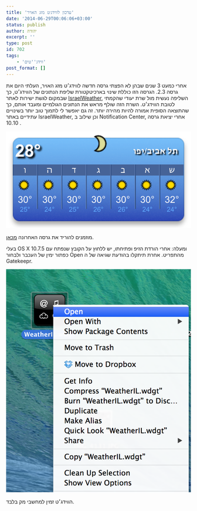 ```yaml
---
title: 'עדכון לווידג׳ט מזג האויר'
date: '2014-06-29T00:06:06+03:00'
status: publish
author: יהודה
excerpt: ''
type: post
id: 702
tags:
    - 'ווידג''טים'
post_format: []
---
```

אחרי כמעט 3 שנים שבהן לא הפצתי גרסה חדשה לווידג׳ט מזג האויר, העלתי היום את גרסה 2.3. הגרסה הזו כוללת שינוי בארכיטקטורת שליפת הנתונים של הווידג׳ט, כך שבמקום לגשת ישירות לאתר [IsraelWeather](http://www.israelweather.co.il/), השליפה נעשית מול שרת יעודי שהקמתי לטובת הווידג׳ט. השרת הזה שולף מראש את הנתונים הגולמיים ומעבד אותם, כך שהתוצאה הסופית אמורה להיות מהירה יותר. זה גם יאפשר לי לתמוך טוב יותר בשינויים עתידיים באתר IsraelWeather, וכן שילוב ב Notification Center, אחרי יציאת גרסה 10.10 .

![ווידג׳ט מזג האויר](/img/2014/06/Screen-Shot-2014-06-28-at-11.49.03-PM.png)

מוזמנים להוריד את גרסה האחרונה [מכאן](http://yehudab.com/widgets/WeatherIL-2d3.zip).

בעלי OS X 10.7.5 ומעלה: אחרי הורדת הזיפ ופתיחתו, יש ללחוץ על הקובץ שנפתח עם כפתור ימין של העכבר ולבחור Open מהתפריט. אחרת תיתקלו בהודעת שגיאה של ה Gatekeepr.

![איך לפתוח את הקובץ](/img/2014/06/contextMenu.png)

הווידג׳ט זמין למחשבי מק בלבד.
